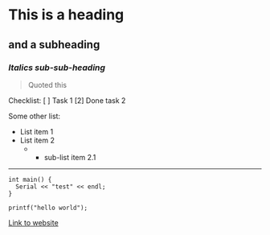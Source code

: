 # This is a heading
## and a subheading
### *Italics sub-sub-heading*

> Quoted this

Checklist:
[ ] Task 1
[2] Done task 2

Some other list:
* List item 1
* List item 2
  * * sub-list item 2.1
   
---

```
int main() {
  Serial << "test" << endl;
}
```

`printf("hello world");`

[Link to website](http://aadamkehl.com)
